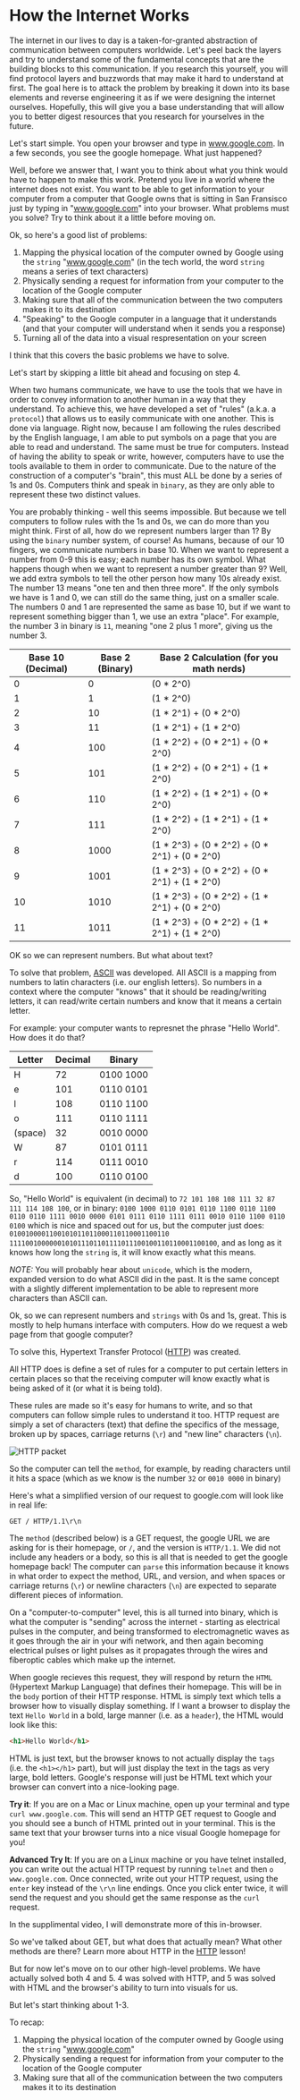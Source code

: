 # How the Internet Works

The internet in our lives to day is a taken-for-granted abstraction of communication between computers worldwide. Let's peel back the layers and try to understand some of the fundamental concepts that are the building blocks to this communication. If you research this yourself, you will find protocol layers and buzzwords that may make it hard to understand at first. The goal here is to attack the problem by breaking it down into its base elements and reverse engineering it as if we were designing the internet ourselves. Hopefully, this will give you a base understanding that will allow you to better digest resources that you research for yourselves in the future. 



Let's start simple. You open your browser and type in www.google.com. In a few seconds, you see the google homepage. What just happened?

Well, before we answer that, I want you to think about what you think would have to happen to make this work. Pretend you live in a world where the internet does not exist. You want to be able to get information to your computer from a computer that Google owns that is sitting in San Fransisco just by typing in "www.google.com" into your browser. What problems must you solve? Try to think about it a little before moving on.


Ok, so here's a good list of problems:

1. Mapping the physical location of the computer owned by Google using the `string` "www.google.com" (in the tech world, the word `string` means a series of text characters)
2. Physically sending a request for information from your computer to the location of the Google computer
3. Making sure that all of the communication between the two computers makes it to its destination
4. "Speaking" to the Google computer in a language that it understands (and that your computer will understand when it sends you a response)
5. Turning all of the data into a visual respresentation on your screen


I think that this covers the basic problems we have to solve. 

Let's start by skipping a little bit ahead and focusing on step 4. 

When two humans communicate, we have to use the tools that we have in order to convey information to another human in a way that they understand. To achieve this, we have developed a set of "rules" (a.k.a. a `protocol`) that allows us to easily communicate with one another. This is done via language. Right now, because I am following the rules described by the English language, I am able to put symbols on a page that you are able to read and understand. The same must be true for computers. Instead of having the ability to speak or write, however, computers have to use the tools available to them in order to communicate. Due to the nature of the construction of a computer's "brain", this must ALL be done by a series of 1s and 0s. Computers think and speak in `binary`, as they are only able to represent these two distinct values. 

You are probably thinking - well this seems impossible. But because we tell computers to follow rules with the 1s and 0s, we can do more than you might think. First of all, how do we represent numbers larger than 1? By using the `binary` number system, of course! As humans, because of our 10 fingers, we communicate numbers in base 10. When we want to represent a number from 0-9 this is easy; each number has its own symbol. What happens though when we want to represent a number greater than 9? Well, we add extra symbols to tell the other person how many 10s already exist. The number 13 means "one ten and then three more". If the only symbols we have is 1 and 0, we can still do the same thing, just on a smaller scale. The numbers 0 and 1 are represented the same as base 10, but if we want to represent something bigger than 1, we use an extra "place". For example, the number 3 in binary is `11`, meaning "one 2 plus 1 more", giving us the number 3.

|Base 10 (Decimal) | Base 2 (Binary) | Base 2 Calculation (for you math nerds)|
|------------------|-----------------|---|
|0|0|(0 * 2^0)|
|1|1| (1 * 2^0)|
|2|10|(1 * 2^1) + (0 * 2^0)|
|3|11|(1 * 2^1) + (1 * 2^0)|
|4|100|(1 * 2^2) + (0 * 2^1) + (0 * 2^0)|
|5|101|(1 * 2^2) + (0 * 2^1) + (1 * 2^0)|
|6|110|(1 * 2^2) + (1 * 2^1) + (0 * 2^0)|
|7|111|(1 * 2^2) + (1 * 2^1) + (1 * 2^0)|
|8|1000|(1 * 2^3) + (0 * 2^2) + (0 * 2^1) + (0 * 2^0)|
|9|1001|(1 * 2^3) + (0 * 2^2) + (0 * 2^1) + (1 * 2^0)|
|10|1010|(1 * 2^3) + (0 * 2^2) + (1 * 2^1) + (0 * 2^0)|
|11|1011|(1 * 2^3) + (0 * 2^2) + (1 * 2^1) + (1 * 2^0)|

OK so we can represent numbers. But what about text?

To solve that problem, [ASCII](https://en.wikipedia.org/wiki/ASCII) was developed. All ASCII is a mapping from numbers to latin characters (i.e. our english letters). So numbers in a context where the computer "knows" that it should be reading/writing letters, it can read/write certain numbers and know that it means a certain letter. 

For example: your computer wants to represnet the phrase "Hello World". How does it do that?

|Letter| Decimal| Binary|
|------|--------|-------|
|H|72|0100 1000|
|e|101| 0110 0101|
|l|108| 0110 1100|
|o| 111| 0110 1111|
| (space)| 32| 0010 0000|
|W| 87| 0101 0111|
|r| 114 | 0111 0010|
|d| 100 | 0110 0100|


So, "Hello World" is equivalent (in decimal) to `72 101 108 108 111 32 87 111 114 108 100`, or in binary: `0100 1000 0110 0101 0110 1100 0110 1100 0110 0110 1111 0010 0000 0101 0111 0110 1111 0111 0010 0110 1100 0110 0100` which is nice and spaced out for us, but the computer just does: `0100100001100101011011000110110001100110 1111001000000101011101101111011100100110110001100100`, and as long as it knows how long the `string` is, it will know exactly what this means.

*NOTE:* You will probably hear about `unicode`, which is the modern, expanded version to do what ASCII did in the past. It is the same concept with a slightly different implementation to be able to represent more characters than ASCII can.

Ok, so we can represent numbers and `strings` with 0s and 1s, great. This is mostly to help humans interface with computers. How do we request a web page from that google computer?

To solve this, Hypertext Transfer Protocol ([HTTP](https://en.wikipedia.org/wiki/Hypertext_Transfer_Protocol)) was created. 

All HTTP does is define a set of rules for a computer to put certain letters in certain places so that the receiving computer will know exactly what is being asked of it (or what it is being told). 

These rules are made so it's easy for humans to write, and so that computers can follow simple rules to understand it too. HTTP request are simply a set of characters (text) that define the specifics of the message, broken up by spaces, carriage returns (`\r`) and "new line" characters (`\n`). 


![HTTP packet](./http_packet.png)

So the computer can tell the `method`, for example, by reading characters until it hits a space (which as we know is the number `32` or `0010 0000` in binary)

Here's what a simplified version of our  request to google.com will look like in real life:


```
GET / HTTP/1.1\r\n
```

The `method` (described below) is a GET request, the google URL we are asking for is their homepage, or `/`, and the version is `HTTP/1.1`. We did not include any headers or a body, so this is all that is needed to get the google homepage back! The computer can `parse` this information because it knows in what order to expect the method, URL, and version, and when spaces or carriage returns (`\r`) or newline characters (`\n`) are expected to separate different pieces of information.

On a "computer-to-computer" level, this is all turned into binary, which is what the computer is "sending" across the internet - starting as electrical pulses in the computer, and being transformed to electromagnetic waves as it goes through the air in your wifi network, and then again becoming electrical pulses or light pulses as it propagates through the wires and fiberoptic cables which make up the internet.

When google recieves this request, they will respond by return the `HTML` (Hypertext Markup Language) that defines their homepage. This will be in the `body` portion of their HTTP response. HTML is simply text which tells a browser how to visually display something. If I want a browser to display the text `Hello World` in a bold, large manner (i.e. as a `header`), the HTML would look like this: 

```html
<h1>Hello World</h1>
```

HTML is just text, but the browser knows to not actually display the `tags` (i.e. the `<h1></h1>` part), but will just display the text in the tags as very large, bold letters. Google's response will just be HTML text which your browser can convert into a nice-looking page.

**Try it**: If you are on a Mac or Linux machine, open up your terminal and type `curl www.google.com`. This will send an HTTP GET request to Google and you should see a bunch of HTML printed out in your terminal. This is the same text that your browser turns into a nice visual Google homepage for you!

**Advanced Try It**: If you are on a Linux machine or you have telnet installed, you can write out the actual HTTP request by running `telnet` and then `o www.google.com`. Once connected, write out your HTTP request, using the `enter` key instead of the `\r\n` line endings. Once you click enter twice, it will send the request and you should get the same response as the `curl` request. 

In the supplimental video, I will demonstrate more of this in-browser.

So we've talked about GET, but what does that actually mean? What other methods are there? Learn more about HTTP in the [HTTP](./http.md) lesson!

But for now let's move on to our other high-level problems. We have actually solved both 4 and 5. 4 was solved with HTTP, and 5 was solved with HTML and the browser's ability to turn into visuals for us. 

But let's start thinking about 1-3.

To recap:

1. Mapping the physical location of the computer owned by Google using the `string` "www.google.com" 
2. Physically sending a request for information from your computer to the location of the Google computer
3. Making sure that all of the communication between the two computers makes it to its destination

